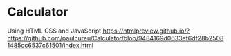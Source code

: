 # Calculator
Using HTML CSS and JavaScript
https://htmlpreview.github.io/?https://github.com/paulcureu/Calculator/blob/9484169d0633ef6df28b25081485cc6537c61501/index.html
